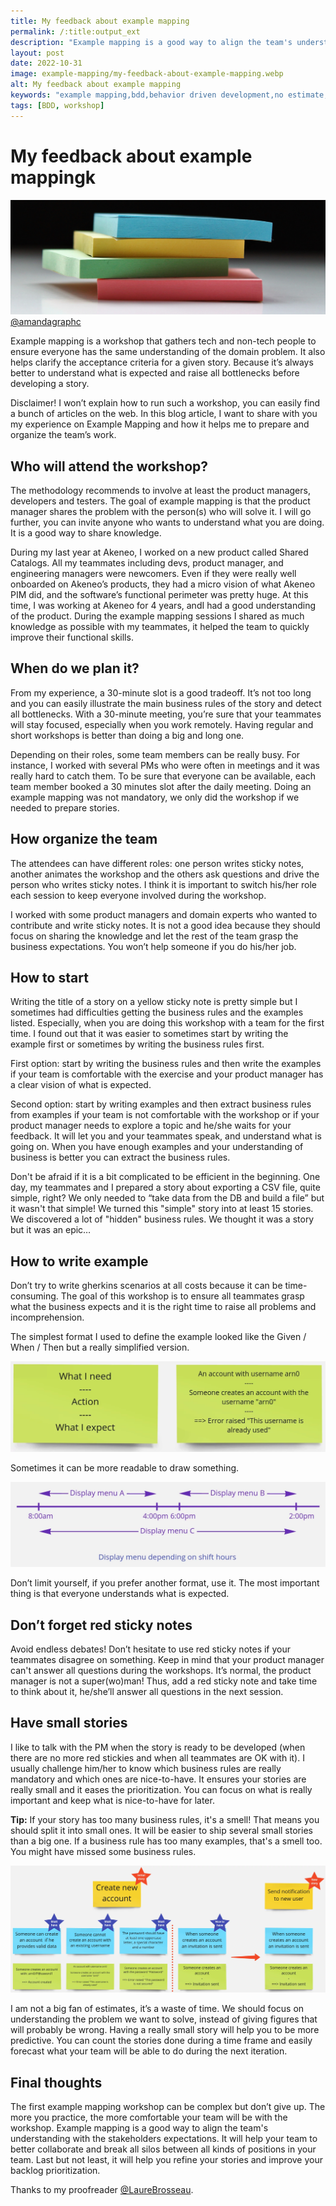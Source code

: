 ```yaml
---
title: My feedback about example mapping
permalink: /:title:output_ext
description: "Example mapping is a good way to align the team's understanding of domain problems and help your team to better collaborate. Last but not least, it eases to refine your stories and improve your backlog prioritization."
layout: post
date: 2022-10-31
image: example-mapping/my-feedback-about-example-mapping.webp
alt: My feedback about example mapping
keywords: "example mapping,bdd,behavior driven development,no estimate,team collaboration,sticky note,small story,domain problem"
tags: [BDD, workshop]
---
```


# My feedback about example mappingk

![My feedback about example mapping](assets/img/posts/example-mapping/my-feedback-about-example-mapping.webp)[@amandagraphc](https://unsplash.com/@amandagraphc)

Example mapping is a workshop that gathers tech and non-tech people to ensure everyone has the same understanding of the domain problem. It also helps clarify the acceptance criteria for a given story. Because it’s always better to understand what is expected and raise all bottlenecks before developing a story.

Disclaimer! I won’t explain how to run such a workshop, you can easily find a bunch of articles on the web. In this blog article, I want to share with you my experience on Example Mapping and how it helps me to prepare and organize the team’s work.

## Who will attend the workshop?

The methodology recommends to involve at least the product managers, developers and testers. The goal of example mapping is that the product manager shares the problem with the person(s) who will solve it. I will go further, you can invite anyone who wants to understand what you are doing. It is a good way to share knowledge.

During my last year at Akeneo, I worked on a new product called Shared Catalogs. All my teammates including devs, product manager, and engineering managers were newcomers. Even if they were really well onboarded on Akeneo’s products, they had a micro vision of what Akeneo PIM did, and the software’s functional perimeter was pretty huge. At this time, I was working at Akeneo for 4 years, andI had a good understanding of the product. During the example mapping sessions I shared as much knowledge as possible with my teammates, it helped the team to quickly improve their functional skills.

## When do we plan it?

From my experience, a 30-minute slot is a good tradeoff. It’s not too long and you can easily illustrate the main business rules of the story and detect all bottlenecks. With a 30-minute meeting, you’re sure that your teammates will stay focused, especially when you work remotely. Having regular and short workshops is better than doing a big and long one.

Depending on their roles, some team members can be really busy. For instance, I worked with several PMs who were often in meetings and it was really hard to catch them. To be sure that everyone can be available, each team member booked a 30 minutes slot after the daily meeting. Doing an example mapping was not mandatory, we only did the workshop if we needed to prepare stories.

## How organize the team

The attendees can have different roles: one person writes sticky notes, another animates the workshop and the others ask questions and drive the person who writes sticky notes. I think it is important to switch his/her role each session to keep everyone involved during the workshop.

I worked with some product managers and domain experts who wanted to contribute and write sticky notes. It is not a good idea because they should focus on sharing the knowledge and let the rest of the team grasp the business expectations. You won’t help someone if you do his/her job.

## How to start

Writing the title of a story on a yellow sticky note is pretty simple but I sometimes had difficulties getting the business rules and the examples listed. Especially, when you are doing this workshop with a team for the first time. I found out that it was easier to sometimes start by writing the example first or sometimes by writing the business rules first.

First option: start by writing the business rules and then write the examples if your team is comfortable with the exercise and your product manager has a clear vision of what is expected.

Second option: start by writing examples and then extract business rules from examples if your team is not comfortable with the workshop or if your product manager needs to explore a topic and he/she waits for your feedback. It will let you and your teammates speak, and understand what is going on. When you have enough examples and your understanding of business is better you can extract the business rules.

Don't be afraid if it is a bit complicated to be efficient in the beginning. One day, my teammates and I prepared a story about exporting a CSV file, quite simple, right? We only needed to “take data from the DB and build a file” but it wasn't that simple! We turned this "simple" story into at least 15 stories. We discovered a lot of "hidden" business rules. We thought it was a story but it was an epic…

## How to write example

Don’t try to write gherkins scenarios at all costs because it can be time-consuming. The goal of this workshop is to ensure all teammates grasp what the business expects and it is the right time to raise all problems and incomprehension.

The simplest format I used to define the example looked like the Given / When / Then but a really simplified version.

![Simplified gherkins](assets/img/posts/example-mapping/write-simple-exmaple.webp)

Sometimes it can be more readable to draw something.

![Draw examples](assets/img/posts/example-mapping/draw-example.webp)

Don’t limit yourself, if you prefer another format, use it. The most important thing is that everyone understands what is expected.

## Don’t forget red sticky notes

Avoid endless debates! Don’t hesitate to use red sticky notes if your teammates disagree on something. Keep in mind that your product manager can't answer all questions during the workshops. It’s normal, the product manager is not a super(wo)man! Thus, add a red sticky note and take time to think about it, he/she’ll answer all questions in the next session.

## Have small stories

I like to talk with the PM when the story is ready to be developed (when there are no more red stickies and when all teammates are OK with it). I usually challenge him/her to know which business rules are really mandatory and which ones are nice-to-have. It ensures your stories are really small and it eases the prioritization. You can focus on what is really important and keep what is nice-to-have for later.

**Tip:** If your story has too many business rules, it's a smell! That means you should split it into small ones. It will be easier to ship several small stories than a big one. If a business rule has too many examples, that's a smell too. You might have missed some business rules.

![Split story into small ones](assets/img/posts/example-mapping/split-story.webp)

I am not a big fan of estimates, it’s a waste of time. We should focus on understanding the problem we want to solve, instead of giving figures that will probably be wrong. Having a really small story will help you to be more predictive. You can count the stories done during a time frame and easily forecast what your team will be able to do during the next iteration.

## Final thoughts

The first example mapping workshop can be complex but don’t give up. The more you practice, the more comfortable your team will be  with the workshop. Example mapping is a good way to align the team's understanding with the stakeholders expectations. It will help your team to better collaborate and break all silos between all kinds of positions in your team. Last but not least, it will help you refine your stories and improve your backlog prioritization.

Thanks to my proofreader [@LaureBrosseau](https://twitter.com/LaureBrosseau).
